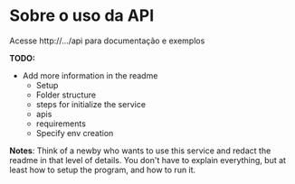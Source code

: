 # Sobre o uso da API

Acesse http://.../api para documentação e exemplos



**TODO:** 

- Add more information in the readme
  - Setup
  - Folder structure
  - steps for initialize the service
  - apis
  - requirements
  - Specify env creation

**Notes**: Think of a newby who wants to use this service and redact the readme in that level of details. You don't have to explain everything, but at least how to setup the program, and how to run it.



